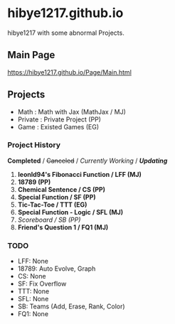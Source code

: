 # hibye1217.github.io
hibye1217 with some abnormal Projects.

## Main Page
<https://hibye1217.github.io/Page/Main.html>

## Projects
- Math : Math with Jax (MathJax / MJ)
- Private : Private Project (PP)
- Game : Existed Games (EG)

### Project History
**Completed** / ~~Canceled~~ / *Currently Working* / ***Updating***
1. **leonld94's Fibonacci Function / LFF (MJ)**
2. **18789 (PP)**
3. **Chemical Sentence / CS (PP)**
4. **Special Function / SF (PP)**
5. **Tic-Tac-Toe / TTT (EG)**
6. **Special Function - Logic / SFL (MJ)**
7. *Scoreboard / SB (PP)*
8. **Friend's Question 1 / FQ1 (MJ)**

### TODO
- LFF: None
- 18789: Auto Evolve, Graph
- CS: None
- SF: Fix Overflow
- TTT: None
- SFL: None
- SB: Teams (Add, Erase, Rank, Color)
- FQ1: None